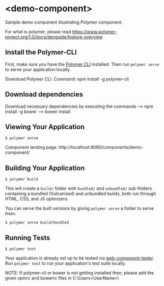 # \<demo-component\>

Sample demo component illustrating Polymer component. 

For what is polymer, please read https://www.polymer-project.org/1.0/docs/devguide/feature-overview

## Install the Polymer-CLI

First, make sure you have the [Polymer CLI](https://www.npmjs.com/package/polymer-cli) installed. Then run `polymer serve` to serve your application locally.

Download Polymer CLI. Command: npm install -g polymer-cli

## Download dependencies

Download necessary dependencies by executing the commands 
--> npm install -g bower
--> bower install

## Viewing Your Application

```
$ polymer serve
```

Component landing page: http://localhost:8080/components/demo-component/

## Building Your Application

```
$ polymer build
```

This will create a `build/` folder with `bundled/` and `unbundled/` sub-folders
containing a bundled (Vulcanized) and unbundled builds, both run through HTML,
CSS, and JS optimizers.

You can serve the built versions by giving `polymer serve` a folder to serve
from:

```
$ polymer serve build/bundled
```

## Running Tests

```
$ polymer test
```

Your application is already set up to be tested via [web-component-tester](https://github.com/Polymer/web-component-tester). Run `polymer test` to run your application's test suite locally.

NOTE: If polymer-cli or bower is not getting installed then, please add the given npmrc and bowerrc files in C:\Users\<UserName>\
